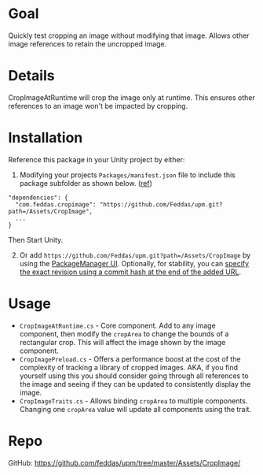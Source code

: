 # Goal

Quickly test cropping an image without modifying that image. Allows other image references to retain the uncropped image.

# Details

CropImageAtRuntime will crop the image only at runtime. This ensures other references to an image won't be impacted by cropping.

# Installation

Reference this package in your Unity project by either:

1. Modifying your projects `Packages/manifest.json` file to include this package subfolder as shown below. ([ref](https://docs.unity3d.com/Manual/upm-git.html#subfolder))
```
"dependencies": {
  "com.feddas.cropimage": "https://github.com/Feddas/upm.git?path=/Assets/CropImage",
  ...
}
```

Then Start Unity.

2. Or add `https://github.com/Feddas/upm.git?path=/Assets/CropImage` by using the [PackageManager UI](https://docs.unity3d.com/Manual/upm-ui-giturl.html). Optionally, for stability, you can [specify the exact revision using a commit hash at the end of the added URL](https://docs.unity3d.com/Manual/upm-git.html#revision).

# Usage

- `CropImageAtRuntime.cs` - Core component. Add to any image component, then modify the `cropArea` to change the bounds of a rectangular crop. This will affect the image shown by the image component.
- `CropImagePreload.cs` - Offers a performance boost at the cost of the complexity of tracking a library of cropped images. AKA, if you find yourself using this you should consider going through all references to the image and seeing if they can be updated to consistently display the image.
- `CropImageTraits.cs` - Allows binding `cropArea` to multiple components. Changing one `cropArea` value will update all components using the trait.

# Repo

GitHub: https://github.com/feddas/upm/tree/master/Assets/CropImage/

